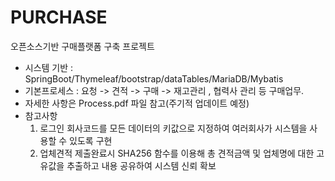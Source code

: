 # PURCHASE
오픈소스기반 구매플랫폼 구축 프로젝트

- 시스템 기반 : SpringBoot/Thymeleaf/bootstrap/dataTables/MariaDB/Mybatis
- 기본프로세스 : 요청 -> 견적 -> 구매 -> 재고관리 , 협력사 관리 등 구매업무.
- 자세한 사항은 Process.pdf 파일 참고(주기적 업데이트 예정)
- 참고사항  
  1.  로그인 회사코드를 모든 데이터의 키값으로 지정하여 여러회사가 시스템을 사용할 수 있도록 구현
  2.  업체견적 제출완료시 SHA256 함수를 이용해 총 견적금액 및 업체명에 대한 고유값을 추출하고 내용 공유하여 시스템 신뢰 확보
 
            
